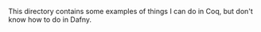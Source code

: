 This directory contains some examples of things I can do in Coq, but don't know how to do in Dafny.
